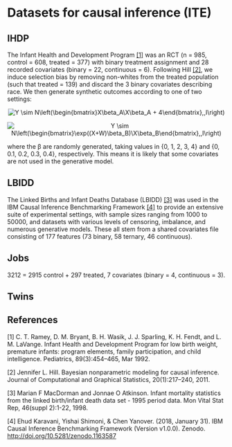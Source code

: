 # Datasets for causal inference (ITE)

## IHDP
The Infant Health and Development Program [[1]](#1) was an RCT (n = 985, control = 608, treated = 377) with binary treatment assignment and 28 recorded covariates (binary = 22, continuous = 6). Following Hill [[2]](#2), we induce selection bias by removing non-whites from the treated population (such that treated = 139) and discard the 3 binary covariates describing race. We then generate synthetic outcomes according to one of two settings:

<div style="text-align:center">

![Y \sim N\left(\begin{bmatrix}X\beta_A\\X\beta_A + 4\end{bmatrix},\,I\right)](https://render.githubusercontent.com/render/math?math=Y%20%5Csim%20N%5Cleft(%5Cbegin%7Bbmatrix%7DX%5Cbeta_A%5C%5CX%5Cbeta_A%20%2B%204%5Cend%7Bbmatrix%7D%2C%5C%2CI%5Cright))

![Y \sim N\left(\begin{bmatrix}\exp((X+W)\beta_B)\\X\beta_B\end{bmatrix},\,I\right)](https://render.githubusercontent.com/render/math?math=Y%20%5Csim%20N%5Cleft(%5Cbegin%7Bbmatrix%7D%5Cexp((X%2BW)%5Cbeta_B)%5C%5CX%5Cbeta_B%5Cend%7Bbmatrix%7D%2C%5C%2CI%5Cright))

</div>

where the &beta; are randomly generated, taking values in {0, 1, 2, 3, 4} and {0, 0.1, 0.2, 0.3, 0.4}, respectively. This means it is likely that some covariates are not used in the generative model.

## LBIDD
The Linked Births and Infant Deaths Database (LBIDD) [[3]](#3) was used in the IBM Causal Inference Benchmarking Framework [[4]](#4) to provide an extensive suite of experimental settings, with sample sizes ranging from 1000 to 50000, and datasets with various levels of censoring, imbalance, and numerous generative models. These all stem from a shared covariates file consisting of 177 features (73 binary, 58 ternary, 46 continuous).

## Jobs
3212 = 2915 control + 297 treated,
7 covariates (binary = 4, continuous = 3).

## Twins


## References
<a id="1">[1]</a> 
C. T. Ramey, D. M. Bryant, B. H. Wasik, J. J. Sparling, K. H. Fendt, and L. M. LaVange.
Infant Health and Development Program for low birth weight, premature infants: program elements, family participation, and child intelligence.
Pediatrics, 89(3):454–465, Mar 1992.

<a id="2">[2]</a>
Jennifer L. Hill.
Bayesian nonparametric modeling for causal inference.
Journal of Computational and Graphical Statistics, 20(1):217–240, 2011.

<a id="3">[3]</a>
Marian F MacDorman and Jonnae O Atkinson.
Infant mortality statistics from the linked birth/infant death data set - 1995 period data.
Mon Vital Stat Rep, 46(suppl 2):1-22, 1998.

<a id="4">[4]</a>
Ehud Karavani, Yishai Shimoni, & Chen Yanover. (2018, January 31). 
IBM Causal Inference Benchmarking Framework (Version v1.0.0). 
Zenodo. http://doi.org/10.5281/zenodo.1163587
